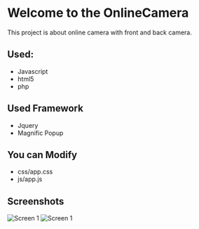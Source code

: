 # Welcome to the OnlineCamera
This project is about online camera with front and back camera.

## Used: 
* Javascript
* html5
* php

## Used Framework 
* Jquery 
* Magnific Popup

## You can Modify 
* css/app.css
* js/app.js

## Screenshots
![Screen 1](https://any.ge/onlinecamera/screen1.png)
![Screen 1](https://any.ge/onlinecamera/screen2.png)
